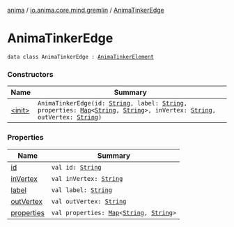 [anima](../../index.md) / [io.anima.core.mind.gremlin](../index.md) / [AnimaTinkerEdge](./index.md)

# AnimaTinkerEdge

`data class AnimaTinkerEdge : `[`AnimaTinkerElement`](../-anima-tinker-element/index.md)

### Constructors

| Name | Summary |
|---|---|
| [&lt;init&gt;](-init-.md) | `AnimaTinkerEdge(id: `[`String`](https://kotlinlang.org/api/latest/jvm/stdlib/kotlin/-string/index.html)`, label: `[`String`](https://kotlinlang.org/api/latest/jvm/stdlib/kotlin/-string/index.html)`, properties: `[`Map`](https://kotlinlang.org/api/latest/jvm/stdlib/kotlin.collections/-map/index.html)`<`[`String`](https://kotlinlang.org/api/latest/jvm/stdlib/kotlin/-string/index.html)`, `[`String`](https://kotlinlang.org/api/latest/jvm/stdlib/kotlin/-string/index.html)`>, inVertex: `[`String`](https://kotlinlang.org/api/latest/jvm/stdlib/kotlin/-string/index.html)`, outVertex: `[`String`](https://kotlinlang.org/api/latest/jvm/stdlib/kotlin/-string/index.html)`)` |

### Properties

| Name | Summary |
|---|---|
| [id](id.md) | `val id: `[`String`](https://kotlinlang.org/api/latest/jvm/stdlib/kotlin/-string/index.html) |
| [inVertex](in-vertex.md) | `val inVertex: `[`String`](https://kotlinlang.org/api/latest/jvm/stdlib/kotlin/-string/index.html) |
| [label](label.md) | `val label: `[`String`](https://kotlinlang.org/api/latest/jvm/stdlib/kotlin/-string/index.html) |
| [outVertex](out-vertex.md) | `val outVertex: `[`String`](https://kotlinlang.org/api/latest/jvm/stdlib/kotlin/-string/index.html) |
| [properties](properties.md) | `val properties: `[`Map`](https://kotlinlang.org/api/latest/jvm/stdlib/kotlin.collections/-map/index.html)`<`[`String`](https://kotlinlang.org/api/latest/jvm/stdlib/kotlin/-string/index.html)`, `[`String`](https://kotlinlang.org/api/latest/jvm/stdlib/kotlin/-string/index.html)`>` |
